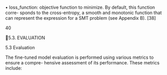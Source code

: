 • loss_function: objective function to minimize. By default, this function corre-
sponds to the cross-entropy, a smooth and monotonic function that can represent
the expression for a SMT problem (see Appendix B). [38]

40

5.3. EVALUATION

5.3 Evaluation

The fine-tuned model evaluation is performed using various metrics to ensure a compre-
hensive assessment of its performance. These metrics include: